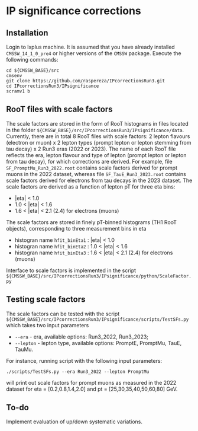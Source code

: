 # IP significance corrections

## Installation

Login to lxplus machine. It is assumed that you have already installed `CMSSW_14_1_0_pre4` or higher versions of the `CMSSW` package. Execute the following commands:

```
cd ${CMSSW_BASE}/src
cmsenv
git clone https://github.com/raspereza/IPcorrectionsRun3.git
cd IPcorrectionsRun3/IPsignificance
scramv1 b 
```

## RooT files with scale factors

The scale factors are stored in the form of RooT histograms in files located in the folder
`${CMSSW_BASE}/src/IPcorrectionsRun3/IPsignificance/data`. Currently, there are in total 8
RooT files with scale factors: 2 lepton flavours (electron or muon) x 2 lepton types (prompt lepton or lepton stemming from tau decay) x 2 Run3 eras (2022 or 2023). The name of each RooT file reflects
the era, lepton flavour and type of lepton (prompt lepton or lepton from tau decay), for which 
corrections are derived. For example, file `SF_PromptMu_Run3_2022.root` contains scale factors derived for prompt muons in the 2022 dataset, whereas file `SF_TauE_Run3_2023.root` contains scale factors derived for electrons from tau decays in the 2023 dataset. The scale factors are derived as a function of lepton pT for three eta bins:
* |eta| < 1.0
* 1.0 < |eta| < 1.6
* 1.6 < |eta| < 2.1 (2.4) for electrons (muons)

The scale factors are stored in finely pT-binned histograms (TH1 RooT objects), corresponding to three measurement bins in eta 
* histogran name `hfit_binEta1` : |eta| < 1.0
* histogran name `hfit_binEta2` : 1.0 < |eta| < 1.6
* histogran name `hfit_binEta3` : 1.6 < |eta| < 2.1 (2.4) for electrons (muons)

Interface to scale factors is implemented in the script `${CMSSW_BASE}/src/IPcorrectionsRun3/IPsignificance/python/ScaleFactor.py`

## Testing scale factors

The scale factors can be tested with the script `${CMSSW_BASE}/src/IPcorrectionsRun3/IPsignificance/scripts/TestSFs.py` which takes two input parameters
* `--era` - era, available options: Run3_2022, Run3_2023; 
* `--lepton` - lepton type, available options: PromptE, PromptMu, TauE, TauMu.

For instance, running script with the following input parameters:
```
./scripts/TestSFs.py --era Run3_2022 --lepton PromptMu
```
will print out scale factors for prompt muons as measured in the 2022 dataset for eta = [0.2,0.8,1.4,2.0] and pt = [25,30,35,40,50,60,80] GeV.

## To-do
Implement evaluation of up/down systematic variations.
